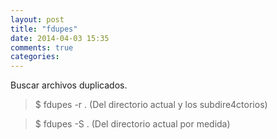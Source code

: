 ```yaml
---
layout: post
title: "fdupes"
date: 2014-04-03 15:35
comments: true
categories: 
---
```

Buscar archivos duplicados.

>$ fdupes -r .  (Del directorio actual y los subdire4ctorios)

>$ fdupes -S .  (Del directorio actual por medida)

